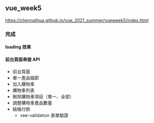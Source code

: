 ## vue_week5
https://chennalhua.github.io/vue_2021_summer/vueweek5/index.html

### 完成
#### loading 效果
#### 前台頁面串接 API
- 前台頁面
- 單一產品細節
- 加入購物車
- 購物車列表
- 刪除購物車項目（單一、全部）
- 調整購物車產品數量
- 結帳付款
  * vee-validation 表單驗證
